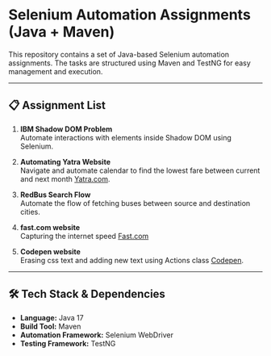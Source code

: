 # Selenium Automation Assignments (Java + Maven)

This repository contains a set of Java-based Selenium automation assignments. The tasks are structured using Maven and TestNG for easy management and execution.

---

## 📋 Assignment List

1. **IBM Shadow DOM Problem**  
   Automate interactions with elements inside Shadow DOM using Selenium.

2. **Automating Yatra Website**  
   Navigate and automate calendar to find the lowest fare between current and next month [Yatra.com](https://www.yatra.com).

3. **RedBus Search Flow**  
   Automate the flow of fetching buses between source and destination cities.

4. **fast.com website**  
   Capturing the internet speed [Fast.com](https://fast.com/)

5.  **Codepen website**  
    Erasing css text and adding new text using Actions class [Codepen](https://codepen.io/rolandixor/pen/mdwZReq).
    
---

## 🛠️ Tech Stack & Dependencies

- **Language:** Java 17
- **Build Tool:** Maven
- **Automation Framework:** Selenium WebDriver
- **Testing Framework:** TestNG
